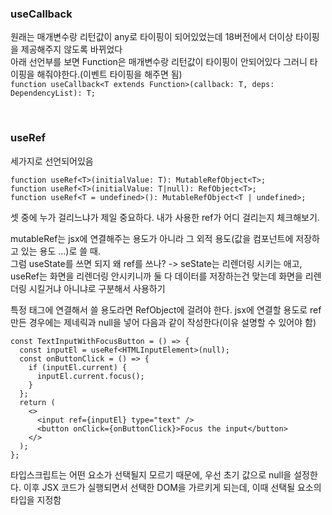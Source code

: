 ### useCallback
원래는 매개변수랑 리턴값이 any로 타이핑이 되어있었는데 18버전에서 더이상 타이핑을 제공해주지 않도록 바뀌었다  
아래 선언부를 보면 Function은 매개변수랑 리턴값이 타이핑이 안되어있다 그러니 타이핑을 해줘야한다.(이벤트 타이핑을 해주면 됨)  
```function useCallback<T extends Function>(callback: T, deps: DependencyList): T;```  


<br />


### useRef
세가지로 선언되어있음
```
function useRef<T>(initialValue: T): MutableRefObject<T>;
function useRef<T>(initialValue: T|null): RefObject<T>;
function useRef<T = undefined>(): MutableRefObject<T | undefined>;
```
셋 중에 누가 걸리느냐가 제일 중요하다. 내가 사용한 ref가 어디 걸리는지 체크해보기.  

mutableRef는 jsx에 연결해주는 용도가 아니라 그 외적 용도(값을 컴포넌트에 저장하고 있는 용도 ...)로 쓸 때.  
그럼 useState를 쓰면 되지 왜 ref를 쓰나? -> seState는 리렌더링 시키는 애고, useRef는 화면을 리렌더링 안시키니까 둘 다 데이터를 저장하는건 맞는데 화면을 리렌더링 시킬거냐 아니냐로 구분해서 사용하기  

특정 태그에 연결해서 쓸 용도라면 RefObject에 걸려야 한다. jsx에 연결할 용도로 ref 만든 경우에는 제네릭과 null을 넣어 다음과 같이 작성한다(이유 설명할 수 있어야 함)
```
const TextInputWithFocusButton = () => {
  const inputEl = useRef<HTMLInputElement>(null);
  const onButtonClick = () => {
    if (inputEl.current) {
      inputEl.current.focus();
    }
  };
  return (
    <>
      <input ref={inputEl} type="text" />
      <button onClick={onButtonClick}>Focus the input</button>
    </>
  );
};
```

타입스크립트는 어떤 요소가 선택될지 모르기 때문에, 우선 초기 값으로 null을 설정한다. 이후 JSX 코드가 실행되면서 선택한 DOM을 가르키게 되는데, 이때 선택될 요소의 타입을 지정함


